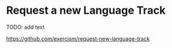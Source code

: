 # Request a new Language Track

TODO: add text

https://github.com/exercism/request-new-language-track
